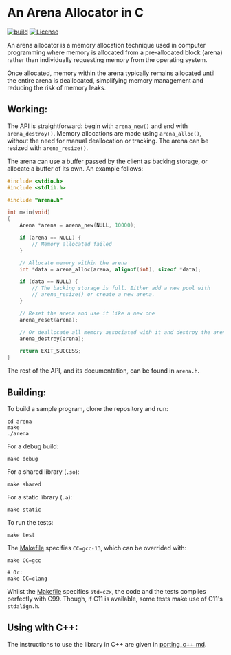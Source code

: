 # An Arena Allocator in C

[![build](https://github.com/Melkor-1/arena/actions/workflows/ci.yml/badge.svg)](https://github.com/Melkor-1/arena/actions/workflows/ci.yml?event=push)
[![License](https://img.shields.io/badge/license-MIT-blue.svg)](https://https://github.com/Melkor-1/arena/edit/main/LICENSE)

An arena allocator is a memory allocation technique used in computer programming where memory is allocated from 
a pre-allocated block (arena) rather than individually requesting memory from the operating system. 

Once allocated, memory within the arena typically remains allocated until the entire arena is deallocated,
simplifying memory management and reducing the risk of memory leaks.

## Working:

The API is straightforward: begin with `arena_new()` and end with `arena_destroy()`. Memory allocations are 
made using `arena_alloc()`, without the need for manual deallocation or tracking. The arena can be resized
with `arena_resize()`.

The arena can use a buffer passed by the client as backing storage, or allocate a
buffer of its own. An example follows:

```c
#include <stdio.h>
#include <stdlib.h>

#include "arena.h"

int main(void) 
{
    Arena *arena = arena_new(NULL, 10000);

    if (arena == NULL) {
        // Memory allocated failed
    }

    // Allocate memory within the arena
    int *data = arena_alloc(arena, alignof(int), sizeof *data);

    if (data == NULL) {
        // The backing storage is full. Either add a new pool with
        // arena_resize() or create a new arena.
    }

    // Reset the arena and use it like a new one
    arena_reset(arena);

    // Or deallocate all memory associated with it and destroy the arena
    arena_destroy(arena);

    return EXIT_SUCCESS;
}
```

The rest of the API, and its documentation, can be found in `arena.h`.

## Building:

To build a sample program, clone the repository and run:

```shell
cd arena
make 
./arena
```

For a debug build:

```shell
make debug
```

For a shared library (`.so`):

```shell
make shared
```

For a static library (`.a`):

```shell
make static
```

To run the tests:

```shell
make test
```

The [Makefile](Makefile) specifies `CC=gcc-13`, which can be overrided with:

```shell
make CC=gcc

# Or:
make CC=clang
```

Whilst the [Makefile](Makefile) specifies `std=c2x`, the code and the tests compiles perfectly with C99.
Though, if C11 is available, some tests make use of C11's `stdalign.h`.

## Using with C++:

The instructions to use the library in C++ are given in
[porting_c++.md](porting_c++.md).

